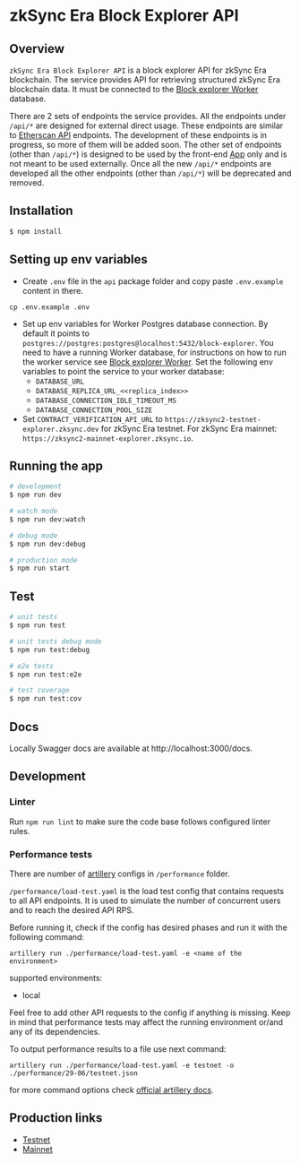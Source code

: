 # zkSync Era Block Explorer API
## Overview

`zkSync Era Block Explorer API` is a block explorer API for zkSync Era blockchain.
The service provides API for retrieving structured zkSync Era blockchain data. It must be connected to the [Block explorer Worker](/packages/worker) database.

There are 2 sets of endpoints the service provides. All the endpoints under `/api/*` are designed for external direct usage. These endpoints are similar to [Etherscan API](https://docs.etherscan.io) endpoints. The development of these endpoints is in progress, so more of them will be added soon. The other set of endpoints (other than `/api/*`) is designed to be used by the front-end [App](/packages/app) only and is not meant to be used externally. Once all the new `/api/*` endpoints are developed all the other endpoints (other than `/api/*`) will be deprecated and removed.

## Installation

```bash
$ npm install
```

## Setting up env variables

- Create `.env` file in the `api` package folder and copy paste `.env.example` content in there.
```
cp .env.example .env
```
- Set up env variables for Worker Postgres database connection. By default it points to `postgres://postgres:postgres@localhost:5432/block-explorer`.
You need to have a running Worker database, for instructions on how to run the worker service see [Block explorer Worker](/packages/worker). Set the following env variables to point the service to your worker database:
  - `DATABASE_URL`
  - `DATABASE_REPLICA_URL_<<replica_index>>`
  - `DATABASE_CONNECTION_IDLE_TIMEOUT_MS`
  - `DATABASE_CONNECTION_POOL_SIZE`
- Set `CONTRACT_VERIFICATION_API_URL` to `https://zksync2-testnet-explorer.zksync.dev` for zkSync Era testnet. For zkSync Era mainnet: `https://zksync2-mainnet-explorer.zksync.io`.

## Running the app

```bash
# development
$ npm run dev

# watch mode
$ npm run dev:watch

# debug mode
$ npm run dev:debug

# production mode
$ npm run start
```

## Test

```bash
# unit tests
$ npm run test

# unit tests debug mode
$ npm run test:debug

# e2e tests
$ npm run test:e2e

# test coverage
$ npm run test:cov
```

## Docs
Locally Swagger docs are available at http://localhost:3000/docs.

## Development

### Linter
Run `npm run lint` to make sure the code base follows configured linter rules.

### Performance tests
There are number of [artillery](https://www.artillery.io/docs) configs in `/performance` folder. 

`/performance/load-test.yaml` is the load test config that contains requests to all API endpoints. It is used to simulate the number of concurrent users and to reach the desired API RPS.

Before running it, check if the config has desired phases and run it with the following command:

```
artillery run ./performance/load-test.yaml -e <name of the environment>
```

supported environments:
* local

Feel free to add other API requests to the config if anything is missing. Keep in mind that performance tests may affect the running environment or/and any of its dependencies.

To output performance results to a file use next command:
```
artillery run ./performance/load-test.yaml -e testnet -o ./performance/29-06/testnet.json
```

for more command options check [official artillery docs](https://www.artillery.io/docs).


## Production links
 - [Testnet](https://block-explorer-api.testnets.zksync.dev)
 - [Mainnet](https://block-explorer-api.mainnet.zksync.io)
